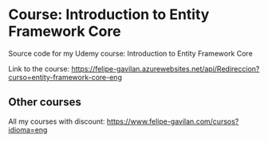 # Course: Introduction to Entity Framework Core
Source code for my Udemy course: Introduction to Entity Framework Core

Link to the course: https://felipe-gavilan.azurewebsites.net/api/Redireccion?curso=entity-framework-core-eng

## Other courses

All my courses with discount: https://www.felipe-gavilan.com/cursos?idioma=eng
